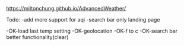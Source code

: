 https://miltonchung.github.io/AdvancedWeather/

Todo:
-add more support for aqi
-search bar only landing page

-OK-load last temp setting
-OK-geolocation
-OK-f to c
-OK-search bar better functionality(clear)
